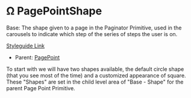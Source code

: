 # Ω PagePointShape

Base: The shape given to a page in the Paginator Primitive, used in the carousels to indicate which step of the series of steps the user is on.

[Styleguide Link](https://zpl.io/VxpM6Xg)

* Parent: [PagePoint](steppoint.md)

To start with we will have two shapes available, the default circle shape (that you see most of the time) and a customized appearance of square. These "Shapes" are set in the child level area of "Base - Shape" for the parent Page Point Primitive.
